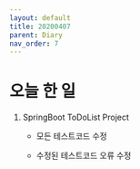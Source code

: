 ```yaml
---
layout: default
title: 20200407
parent: Diary
nav_order: 7
---
```


# 오늘 한 일

1. SpringBoot ToDoList Project

    * 모든 테스트코드 수정

    * 수정된 테스트코드 오류 수정